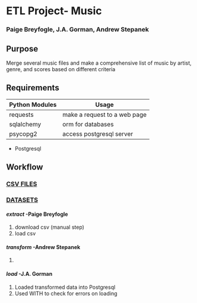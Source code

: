 # ETL Project- Music
### Paige Breyfogle, J.A. Gorman, Andrew Stepanek

## Purpose
Merge several music files and make a comprehensive list of music by artist, genre, and scores based on different criteria

## Requirements
| Python Modules | Usage |
| ------ | ------ |
| requests | make a request to a web page |
| sqlalchemy | orm for databases |
| psycopg2 | access postgresql server |

* Postgresql

## Workflow

###  [CSV FILES](https://github.com/jagorman/music_etl/tree/main/Resources)

### [DATASETS](https://www.kaggle.com/yamaerenay/spotify-dataset-19212020-160k-tracks)

#### *extract* -Paige Breyfogle

1. download csv (manual step)
2. load csv

#### *transform* -Andrew Stepanek

1. 

#### *load* -J.A. Gorman

1. Loaded transformed data into Postgresql
2. Used WITH to check for errors on loading
